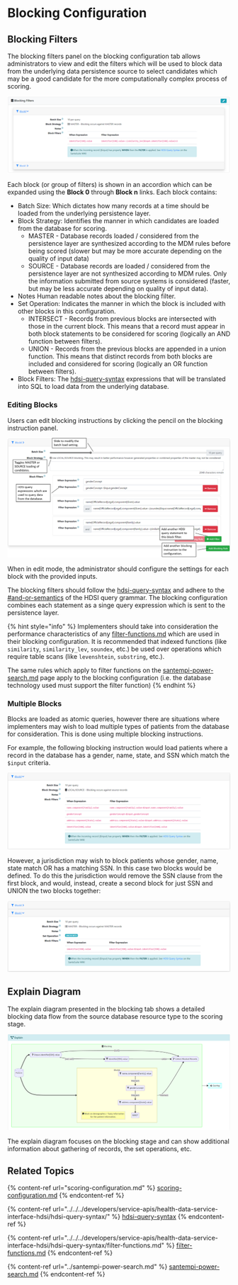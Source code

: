 # Blocking Configuration

## Blocking Filters

The blocking filters panel on the blocking configuration tab allows administrators to view and edit the filters which will be used to block data from the underlying data persistence source to select candidates which may be a good candidate for the more computationally complex process of scoring.

![](<../../../.gitbook/assets/image (441) (1).png>)

Each block (or group of filters) is shown in an accordion which can be expanded using the **Block 0** through **Block n** links. Each block contains:

* Batch Size: Which dictates how many records at a time should be loaded from the underlying persistence layer.
* Block Strategy: Identifies the manner in which candidates are loaded from the database for scoring.
  * MASTER - Database records loaded / considered from the persistence layer are synthesized according to the MDM rules before being scored (slower but may be more accurate depending on the quality of input data)
  * SOURCE - Database records are loaded / considered from the persistence layer are not synthesized according to MDM rules. Only the information submitted from source systems is considered (faster, but may be less accurate depending on quality of input data).
* Notes Human readable notes about the blocking filter.
* Set Operation: Indicates the manner in which the block is included with other blocks in this configuration.
  * INTERSECT - Records from previous blocks are intersected with those in the current block. This means that a record must appear in both block statements to be considered for scoring (logically an AND function between filters).
  * UNION - Records from the previous blocks are appended in a union function. This means that distinct records from both blocks are included and considered for scoring (logically an OR function between filters).
* Block Filters: The [hdsi-query-syntax](../../../developers/service-apis/health-data-service-interface-hdsi/hdsi-query-syntax/ "mention") expressions that will be translated into SQL to load data from the underlying database.

### Editing Blocks

Users can edit blocking instructions by clicking the pencil on the blocking instruction panel.

![](<../../../.gitbook/assets/image (457).png>)

When in edit mode, the administrator should configure the settings for each block with the provided inputs.

The blocking filters should follow the [hdsi-query-syntax](../../../developers/service-apis/health-data-service-interface-hdsi/hdsi-query-syntax/ "mention") and adhere to the [#and-or-semantics](../../../developers/service-apis/health-data-service-interface-hdsi/hdsi-query-syntax/#and-or-semantics "mention") of the HDSI query grammar. The blocking configuration combines each statement as a singe query expression which is sent to the persistence layer.

{% hint style="info" %}
Implementers should take into consideration the performance characteristics of any [filter-functions.md](../../../developers/service-apis/health-data-service-interface-hdsi/hdsi-query-syntax/filter-functions.md "mention") which are used in their blocking configuration. It is recommended that indexed functions (like `similarity`, `similarity_lev`, `soundex`, etc.) be used over operations which require table scans (like `levenshtein`, `substring`, etc.).&#x20;

The same rules which apply to filter functions on the [santempi-power-search.md](../santempi-power-search.md "mention") page apply to the blocking configuration (i.e. the database technology used must support the filter function)&#x20;
{% endhint %}

### Multiple Blocks

Blocks are loaded as atomic queries, however there are situations where implementers may wish to load multiple types of patients from the database for consideration. This is done using multiple blocking instructions.&#x20;

For example, the following blocking instruction would load patients where a record in the database has a gender, name, state, and SSN which match the `$input` criteria.

![](<../../../.gitbook/assets/image (430) (1).png>)

However, a jurisdiction may wish to block patients whose gender, name, state match OR has a matching SSN. In this case two blocks would be defined. To do this the jurisdiction would remove the SSN clause from the first block, and would, instead, create a second block for just SSN and UNION the two blocks together:

![](<../../../.gitbook/assets/image (425).png>)

## Explain Diagram

The explain diagram presented in the blocking tab shows a detailed blocking data flow from the source database resource type to the scoring stage.

![](<../../../.gitbook/assets/image (426).png>)

The explain diagram focuses on the blocking stage and can show additional information about gathering of records, the set operations, etc.&#x20;

## Related Topics

{% content-ref url="scoring-configuration.md" %}
[scoring-configuration.md](scoring-configuration.md)
{% endcontent-ref %}

{% content-ref url="../../../developers/service-apis/health-data-service-interface-hdsi/hdsi-query-syntax/" %}
[hdsi-query-syntax](../../../developers/service-apis/health-data-service-interface-hdsi/hdsi-query-syntax/)
{% endcontent-ref %}

{% content-ref url="../../../developers/service-apis/health-data-service-interface-hdsi/hdsi-query-syntax/filter-functions.md" %}
[filter-functions.md](../../../developers/service-apis/health-data-service-interface-hdsi/hdsi-query-syntax/filter-functions.md)
{% endcontent-ref %}

{% content-ref url="../santempi-power-search.md" %}
[santempi-power-search.md](../santempi-power-search.md)
{% endcontent-ref %}
